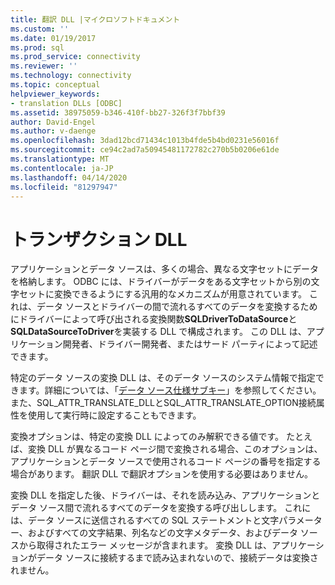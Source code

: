 ```yaml
---
title: 翻訳 DLL |マイクロソフトドキュメント
ms.custom: ''
ms.date: 01/19/2017
ms.prod: sql
ms.prod_service: connectivity
ms.reviewer: ''
ms.technology: connectivity
ms.topic: conceptual
helpviewer_keywords:
- translation DLLs [ODBC]
ms.assetid: 38975059-b346-410f-bb27-326f3f7bbf39
author: David-Engel
ms.author: v-daenge
ms.openlocfilehash: 3dad12bcd71434c1013b4fde5b4bd0231e56016f
ms.sourcegitcommit: ce94c2ad7a50945481172782c270b5b0206e61de
ms.translationtype: MT
ms.contentlocale: ja-JP
ms.lasthandoff: 04/14/2020
ms.locfileid: "81297947"
---
```

# <a name="translation-dlls"></a>トランザクション DLL
アプリケーションとデータ ソースは、多くの場合、異なる文字セットにデータを格納します。 ODBC には、ドライバーがデータをある文字セットから別の文字セットに変換できるようにする汎用的なメカニズムが用意されています。 これは、データ ソースとドライバーの間で流れるすべてのデータを変換するためにドライバーによって呼び出される変換関数**SQLDriverToDataSource**と**SQLDataSourceToDriver**を実装する DLL で構成されます。 この DLL は、アプリケーション開発者、ドライバー開発者、またはサード パーティによって記述できます。  
  
 特定のデータ ソースの変換 DLL は、そのデータ ソースのシステム情報で指定できます。詳細については、「[データ ソース仕様サブキー](../../../odbc/reference/install/data-source-specification-subkeys.md)」を参照してください。 また、SQL_ATTR_TRANSLATE_DLLとSQL_ATTR_TRANSLATE_OPTION接続属性を使用して実行時に設定することもできます。  
  
 変換オプションは、特定の変換 DLL によってのみ解釈できる値です。 たとえば、変換 DLL が異なるコード ページ間で変換される場合、このオプションは、アプリケーションとデータ ソースで使用されるコード ページの番号を指定する場合があります。 翻訳 DLL で翻訳オプションを使用する必要はありません。  
  
 変換 DLL を指定した後、ドライバーは、それを読み込み、アプリケーションとデータ ソース間で流れるすべてのデータを変換する呼び出しします。 これには、データ ソースに送信されるすべての SQL ステートメントと文字パラメーター、およびすべての文字結果、列名などの文字メタデータ、およびデータ ソースから取得されたエラー メッセージが含まれます。 変換 DLL は、アプリケーションがデータ ソースに接続するまで読み込まれないので、接続データは変換されません。
